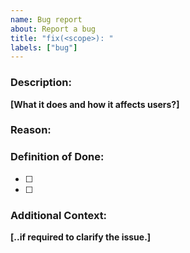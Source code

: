 ```yaml
---
name: Bug report
about: Report a bug
title: "fix(<scope>): "
labels: ["bug"]
---
```



### Description:
**[What it does and how it affects users?]**



### Reason:


### Definition of Done:
- [ ] 
- [ ] 


### Additional Context:

**[..if required to clarify the issue.]**
